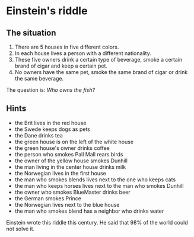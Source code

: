 <body>
<h1>Einstein's riddle</h1>
<h2>The situation</h2>
<ol>
<li>There are 5 houses in five different colors.
</li><li>In each house lives a person with a different nationality.
</li><li>These five owners drink a certain type of beverage, smoke a
certain brand  of cigar and keep a certain pet.
</li><li>No owners have the same pet, smoke the same brand of cigar or
drink the same beverage.
</li></ol>

<p>The question is: <i>Who owns the fish?</i>

</p><h2>Hints</h2>

<ul>
<li>the Brit lives in the red house
</li><li>the Swede keeps dogs as pets
</li><li>the Dane drinks tea
</li><li>the green house is on the left of the white house
</li><li>the green house's owner drinks coffee
</li><li>the person who smokes Pall Mall rears birds
</li><li>the owner of the yellow house smokes Dunhill
</li><li>the man living in the center house drinks milk
</li><li>the Norwegian lives in the first house
</li><li>the man who smokes blends lives next to the one who keeps cats
</li><li>the man who keeps horses lives next to the man who smokes
Dunhill
</li><li>the owner who smokes BlueMaster drinks beer
</li><li>the German smokes Prince
</li><li>the Norwegian lives next to the blue house
</li><li>the man who smokes blend has a neighbor who drinks water
</li></ul>

<p>Einstein wrote this riddle this century. He said that 98% of the
world could not solve it.
</p>
</body>
